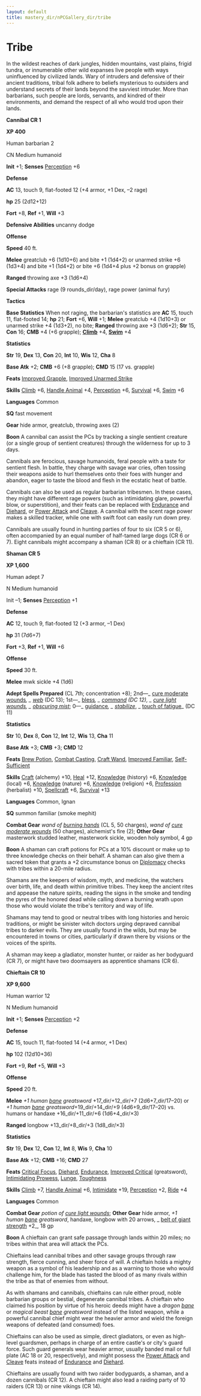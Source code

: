 ```yaml
---
layout: default
title: mastery_dir/nPCGallery_dir/tribe
---
```

# Tribe

In the wildest reaches of dark jungles, hidden mountains, vast plains, frigid tundra, or innumerable other wild expanses live people with ways uninfluenced by civilized lands. Wary of intruders and defensive of their ancient traditions, tribal folk adhere to beliefs mysterious to outsiders and understand secrets of their lands beyond the savviest intruder. More than barbarians, such people are lords, servants, and kindred of their environments, and demand the respect of all who would trod upon their lands.

**Cannibal CR 1**

**XP 400**

Human barbarian 2

CN Medium humanoid

**Init** +1; **Senses** [Perception](../../skills_dir/perception#_perception) +6

**Defense**

**AC** 13, touch 9, flat-footed 12 (+4 armor, +1 Dex, –2 rage)

**hp** 25 (2d12+12)

**Fort** +8, **Ref** +1, **Will** +3

**Defensive Abilities** uncanny dodge

**Offense**

**Speed** 40 ft.

**Melee** greatclub +6 (1d10+6) and bite +1 (1d4+2) or unarmed strike +6 (1d3+4) and bite +1 (1d4+2) or bite +6 (1d4+4 plus +2 bonus on grapple)

**Ranged** throwing axe +3 (1d6+4)

**Special Attacks** rage (9 rounds_dir/day), rage power (animal fury)

**Tactics**

**Base Statistics** When not raging, the barbarian's statistics are **AC** 15, touch 11, flat-footed 14; **hp** 21; **Fort** +6, **Will** +1; **Melee** greatclub +4 (1d10+3) or unarmed strike +4 (1d3+2), no bite; **Ranged** throwing axe +3 (1d6+2); **Str** 15, **Con** 16; **CMB** +4 (+6 grapple); **[Climb](../../skills_dir/climb#_climb)** +4, **[Swim](../../skills_dir/swim#_swim)** +4

**Statistics**

**Str** 19, **Dex** 13, **Con** 20, **Int** 10, **Wis** 12, **Cha** 8

**Base Atk** +2; **CMB** +6 (+8 grapple); **CMD** 15 (17 vs. grapple)

**Feats** [Improved Grapple](../../feats#_improved-grapple), [Improved Unarmed Strike](../../feats#_improved-unarmed-strike)

**Skills** [Climb](../../skills_dir/climb#_climb) +6, [Handle Animal](../../skills_dir/handleAnimal#_handle-animal) +4, [Perception](../../skills_dir/perception#_perception) +6, [Survival](../../skills_dir/survival#_survival) +6, [Swim](../../skills_dir/swim#_swim) +6

**Languages** Common

**SQ** fast movement

**Gear** hide armor, greatclub, throwing axes (2)

**Boon** A cannibal can assist the PCs by tracking a single sentient creature (or a single group of sentient creatures) through the wilderness for up to 3 days.

Cannibals are ferocious, savage humanoids, feral people with a taste for sentient flesh. In battle, they charge with savage war cries, often tossing their weapons aside to hurl themselves onto their foes with hunger and abandon, eager to taste the blood and flesh in the ecstatic heat of battle.

Cannibals can also be used as regular barbarian tribesmen. In these cases, they might have different rage powers (such as intimidating glare, powerful blow, or superstition), and their feats can be replaced with [Endurance](../../feats#_endurance) and [Diehard](../../feats#_diehard), or [Power Attack](../../feats#_power-attack) and [Cleave](../../feats#_cleave). A cannibal with the scent rage power makes a skilled tracker, while one with swift foot can easily run down prey.

Cannibals are usually found in hunting parties of four to six (CR 5 or 6), often accompanied by an equal number of half-tamed large dogs (CR 6 or 7). Eight cannibals might accompany a shaman (CR 8) or a chieftain (CR 11).

**Shaman CR 5**

**XP 1,600**

Human adept 7

N Medium humanoid

Init –1; **Senses** [Perception](../../skills_dir/perception#_perception) +1

**Defense**

**AC** 12, touch 9, flat-footed 12 (+3 armor, –1 Dex)

**hp** 31 (7d6+7)

**Fort** +3, **Ref** +1, **Will** +6

**Offense**

**Speed** 30 ft.

**Melee** mwk sickle +4 (1d6)

**Adept Spells Prepared** (CL 7th; concentration +8); 2nd—_ [cure moderate wounds](../../spells_dir/cureModerateWounds#_cure-moderate-wounds)_, _ [web](../../spells_dir/web#_web)_ (DC 13); 1st—_ [bless](../../spells_dir/bless#_bless)_, _ [command](../../spells_dir/command#_command) _(DC 12), _ [cure light wounds](../../spells_dir/cureLightWounds#_cure-light-wounds)_, _ [obscuring mist](../../spells_dir/obscuringMist#_obscuring-mist)_; 0—_ [guidance](../../spells_dir/guidance#_guidance)_, _ [stabilize](../../spells_dir/stabilize#_stabilize)_, _ [touch of fatigue](../../spells_dir/touchOfFatigue#_touch-of-fatigue)_ (DC 11)

**Statistics**

**Str** 10, **Dex** 8, **Con** 12, **Int** 12, **Wis** 13, **Cha** 11

**Base Atk** +3; **CMB** +3; **CMD** 12

**Feats** [Brew Potion](../../feats#_brew-potion), [Combat Casting](../../feats#_combat-casting), [Craft Wand](../../feats#_craft-wand), [Improved Familiar](../../feats#_improved-familiar), [Self-Sufficient](../../feats#_self-sufficient)

**Skills** [Craft](../../skills_dir/craft#_craft) (alchemy) +10, [Heal](../../skills_dir/heal#_heal) +12, [Knowledge](../../skills_dir/knowledge#_knowledge) (history) +6, [Knowledge](../../skills_dir/knowledge#_knowledge) (local) +6, [Knowledge](../../skills_dir/knowledge#_knowledge) (nature) +6, [Knowledge](../../skills_dir/knowledge#_knowledge) (religion) +6, [Profession](../../skills_dir/profession#_profession) (herbalist) +10, [Spellcraft](../../skills_dir/spellcraft#_spellcraft) +6, [Survival](../../skills_dir/survival#_survival) +13

**Languages** Common, Ignan

**SQ** summon familiar (smoke mephit)

**Combat Gear** _wand of [burning hands](../../spells_dir/burningHands#_burning-hands)_ (CL 5, 50 charges), _wand of [cure moderate wounds](../../spells_dir/cureModerateWounds#_cure-moderate-wounds)_ (50 charges), alchemist's fire (2); **Other Gear** masterwork studded leather, masterwork sickle, wooden holy symbol, 4 gp

**Boon** A shaman can craft potions for PCs at a 10% discount or make up to three knowledge checks on their behalf. A shaman can also give them a sacred token that grants a +2 circumstance bonus on [Diplomacy](../../skills_dir/diplomacy#_diplomacy) checks with tribes within a 20-mile radius.

Shamans are the keepers of wisdom, myth, and medicine, the watchers over birth, life, and death within primitive tribes. They keep the ancient rites and appease the nature spirits, reading the signs in the smoke and tending the pyres of the honored dead while calling down a burning wrath upon those who would violate the tribe's territory and way of life.

Shamans may tend to good or neutral tribes with long histories and heroic traditions, or might be sinister witch doctors urging depraved cannibal tribes to darker evils. They are usually found in the wilds, but may be encountered in towns or cities, particularly if drawn there by visions or the voices of the spirits.

A shaman may keep a gladiator, monster hunter, or raider as her bodyguard (CR 7), or might have two doomsayers as apprentice shamans (CR 6).

**Chieftain CR 10**

**XP 9,600**

Human warrior 12

N Medium humanoid

**Init** +1; **Senses** [Perception](../../skills_dir/perception#_perception) +2

**Defense**

**AC** 15, touch 11, flat-footed 14 (+4 armor, +1 Dex)

**hp** 102 (12d10+36)

**Fort** +9, **Ref** +5, **Will** +3

**Offense**

**Speed** 20 ft.

**Melee** _+1 human [bane](../../magicItems_dir/weapons#_weapons-bane) greatsword_ +17_dir/+12_dir/+7 (2d6+7_dir/17–20) or _+1 human [bane](../../magicItems_dir/weapons#_weapons-bane) greatsword_+19_dir/+14_dir/+9 (4d6+9_dir/17–20) vs. humans or handaxe +16_dir/+11_dir/+6 (1d6+4_dir/×3)

**Ranged** longbow +13_dir/+8_dir/+3 (1d8_dir/×3)

**Statistics**

**Str** 19, **Dex** 12, **Con** 12, **Int** 8, **Wis** 9, **Cha** 10

**Base Atk** +12; **CMB** +16; **CMD** 27

**Feats** [Critical Focus](../../feats#_critical-focus), [Diehard](../../feats#_diehard), [Endurance](../../feats#_endurance), [Improved Critical](../../feats#_improved-critical) (greatsword), [Intimidating Prowess](../../feats#_intimidating-prowess), [Lunge](../../feats#_lunge), [Toughness](../../feats#_toughness)

**Skills** [Climb](../../skills_dir/climb#_climb) +7, [Handle Animal](../../skills_dir/handleAnimal#_handle-animal) +6, [Intimidate](../../skills_dir/intimidate#_intimidate) +19, [Perception](../../skills_dir/perception#_perception) +2, [Ride](../../skills_dir/ride#_ride) +4

**Languages** Common

**Combat Gear** _potion of [cure light wounds](../../spells_dir/cureLightWounds#_cure-light-wounds)_; **Other Gear** hide armor, _+1 human [bane](../../magicItems_dir/weapons#_weapons-bane) greatsword_, handaxe, longbow with 20 arrows, _ [belt of giant strength](../../magicItems_dir/wondrousItems#_belt-of-giant-strength) +2_, 18 gp

**Boon** A chieftain can grant safe passage through lands within 20 miles; no tribes within that area will attack the PCs.

Chieftains lead cannibal tribes and other savage groups through raw strength, fierce cunning, and sheer force of will. A chieftain holds a mighty weapon as a symbol of his leadership and as a warning to those who would challenge him, for the blade has tasted the blood of as many rivals within the tribe as that of enemies from without.

As with shamans and cannibals, chieftains can rule either proud, noble barbarian groups or bestial, degenerate cannibal tribes. A chieftain who claimed his position by virtue of his heroic deeds might have a _dragon [bane](../../magicItems_dir/weapons#_weapons-bane)_ or _magical beast [bane](../../magicItems_dir/weapons#_weapons-bane) greatsword_ instead of the listed weapon, while a powerful cannibal chief might wear the heavier armor and wield the foreign weapons of defeated (and consumed) foes.

Chieftains can also be used as simple, direct gladiators, or even as high-level guardsmen, perhaps in charge of an entire castle's or city's guard force. Such guard generals wear heavier armor, usually banded mail or full plate (AC 18 or 20, respectively), and might possess the [Power Attack](../../feats#_power-attack) and [Cleave](../../feats#_cleave) feats instead of [Endurance](../../feats#_endurance) and [Diehard](../../feats#_diehard).

Chieftains are usually found with two raider bodyguards, a shaman, and a dozen cannibals (CR 12). A chieftain might also lead a raiding party of 10 raiders (CR 13) or nine vikings (CR 14).

